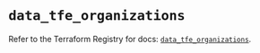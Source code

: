 # `data_tfe_organizations`

Refer to the Terraform Registry for docs: [`data_tfe_organizations`](https://registry.terraform.io/providers/hashicorp/tfe/0.58.1/docs/data-sources/organizations).
